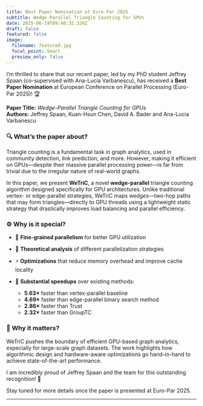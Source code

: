 ```yaml
---
title: Best Paper Nomination at Euro-Par 2025
subtitle: Wedge-Parallel Triangle Counting for GPUs
date: 2025-06-19T09:40:32.326Z
draft: false
featured: false
image:
  filename: featured.jpg
  focal_point: Smart
  preview_only: false
---
```

I’m thrilled to share that our recent paper, led by my PhD student Jeffrey Spaan (co-supervised with Ana-Lucia Varbanescu), has received a **Best Paper Nomination** at European Conference on Parallel Processing (Euro-Par 2025)! 🏆

**Paper Title:** *Wedge-Parallel Triangle Counting for GPUs*\
**Authors:**  Jeffrey Spaan, Kuan-Hsun Chen, David A. Bader and Ana-Lucia Varbanescu

### 🔍 What’s the paper about?

Triangle counting is a fundamental task in graph analytics, used in community detection, link prediction, and more. However, making it efficient on GPUs—despite their massive parallel processing power—is far from trivial due to the irregular nature of real-world graphs.

In this paper, we present **WeTriC**, a novel **wedge-parallel** triangle counting algorithm designed specifically for GPU architectures. Unlike traditional vertex- or edge-parallel strategies, WeTriC maps *wedges*—two-hop paths that may form triangles—directly to GPU threads using a lightweight static strategy that drastically improves load balancing and parallel efficiency.

### ⚙️ Why is it special?

* 📌 **Fine-grained parallelism** for better GPU utilization
* 🧠 **Theoretical analysis** of different parallelization strategies
* ⚡ **Optimizations** that reduce memory overhead and improve cache locality
* 🚀 **Substantial speedups** over existing methods:

  * **5.63×** faster than vertex-parallel baseline
  * **4.69×** faster than edge-parallel binary search method
  * **2.86×** faster than Trust
  * **2.32×** faster than GroupTC

### 🏅 Why it matters?

WeTriC pushes the boundary of efficient GPU-based graph analytics, especially for large-scale graph datasets. The work highlights how algorithmic design and hardware-aware optimizations go hand-in-hand to achieve state-of-the-art performance.

I am incredibly proud of Jeffrey Spaan and the team for this outstanding recognition! 🎉

Stay tuned for more details once the paper is presented at Euro-Par 2025.

- - -